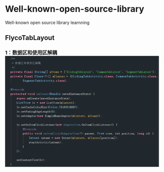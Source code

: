 # Well-known-open-source-library
Well-known open source library learnning
## FlycoTabLayout
### 1：数据区和使用区解耦![](image/1.png)



